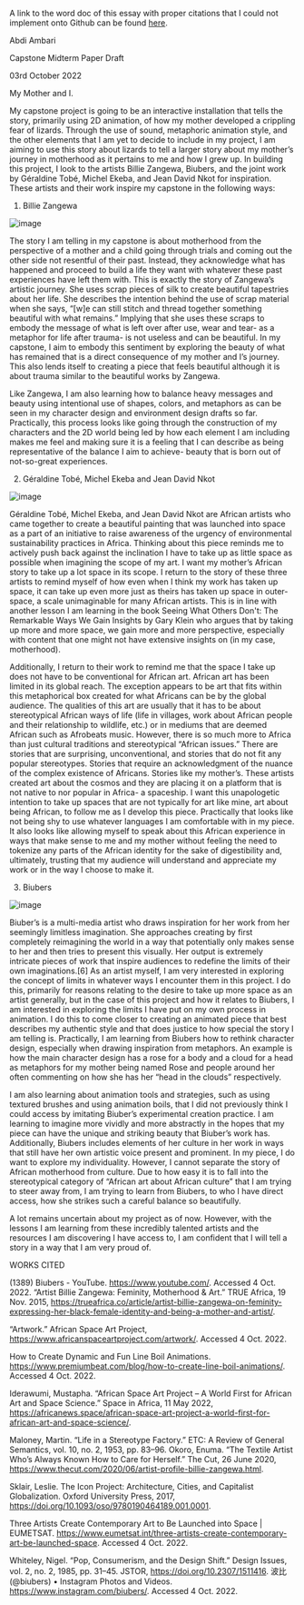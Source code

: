 
A link to the word doc of this essay with proper citations that I could not implement onto Github can be found [here](https://docs.google.com/document/d/1mqpWKy73KfzMZTbfnBYMTPWEEjtqu5_4/edit?usp=sharing&ouid=102418891017659911395&rtpof=true&sd=true).


Abdi Ambari

Capstone Midterm Paper Draft

03rd October 2022



My Mother and I.

My capstone project is going to be an interactive installation that tells the story, primarily using 2D animation, of how my mother developed a crippling fear of lizards. Through the use of sound, metaphoric animation style, and the other elements that I am yet to decide to include in my project, I am aiming to use this story about lizards to tell a larger story about my mother’s journey in motherhood as it pertains to me and how I grew up. In building this project, I look to the artists Billie Zangewa, Biubers, and the joint work by Géraldine Tobé, Michel Ekeba, and Jean David Nkot for inspiration. These artists and their work inspire my capstone in the following ways:
 
1. 	Billie Zangewa


![image]()

The story I am telling in my capstone is about motherhood from the perspective of a mother and a child going through trials and coming out the other side not resentful of their past. Instead, they acknowledge what has happened and proceed to build a life they want with whatever these past experiences have left them with. This is exactly the story of Zangewa’s artistic journey. She uses scrap pieces of silk to create beautiful tapestries about her life. She describes the intention behind the use of scrap material when she says, “[w]e can still stitch and thread together something beautiful with what remains.” Implying that she uses these scraps to embody the message of what is left over after use, wear and tear- as a metaphor for life after trauma- is not useless and can be beautiful. In my capstone, I aim to embody this sentiment by exploring the beauty of what has remained that is a direct consequence of my mother and I’s journey. This also lends itself to creating a piece that feels beautiful although it is about trauma similar to the beautiful works by Zangewa.


Like Zangewa, I am also learning how to balance heavy messages and beauty using intentional use of shapes, colors, and metaphors as can be seen in my character design and environment design drafts so far. Practically, this process looks like going through the construction of my characters and the 2D world being led by how each element I am including makes me feel and making sure it is a feeling that I can describe as being representative of the balance I aim to achieve- beauty that is born out of not-so-great experiences.
           
2. 	Géraldine Tobé, Michel Ekeba and Jean David Nkot

![image]()

Géraldine Tobé, Michel Ekeba, and Jean David Nkot are African artists who came together to create a beautiful painting that was launched into space as a part of an initiative to raise awareness of the urgency of environmental sustainability practices in Africa. Thinking about this piece reminds me to actively push back against the inclination I have to take up as little space as possible when imagining the scope of my art. I want my mother’s African story to take up a lot space in its scope. I return to the story of these three artists to remind myself of how even when I think my work has taken up space, it can take up even more just as theirs has taken up space in outer-space, a scale unimaginable for many African artists. This is in line with another lesson I am learning in the book Seeing What Others Don't: The Remarkable Ways We Gain Insights by Gary Klein who argues that by taking up more and more space, we gain more and more perspective, especially with content that one might not have extensive insights on (in my case, motherhood). 


Additionally, I return to their work to remind me that the space I take up does not have to be conventional for African art. African art has been limited in its global reach. The exception appears to be art that fits within this metaphorical box created for what Africans can be by the global audience. The qualities of this art are usually that it has to be about stereotypical African ways of life (life in villages, work about African people and their relationship to wildlife, etc.) or in mediums that are deemed African such as Afrobeats music. However, there is so much more to Africa than just cultural traditions and stereotypical “African issues.” There are stories that are surprising, unconventional, and stories that do not fit any popular stereotypes. Stories that require an acknowledgment of the nuance of the complex existence of Africans. Stories like my mother’s. These artists created art about the cosmos and they are placing it on a platform that is not native to nor popular in Africa- a spaceship. I want this unapologetic intention to take up spaces that are not typically for art like mine, art about being African, to follow me as I develop this piece. Practically that looks like not being shy to use whatever languages I am comfortable with in my piece. It also looks like allowing myself to speak about this African experience in ways that make sense to me and my mother without feeling the need to tokenize any parts of the African identity for the sake of digestibility and, ultimately, trusting that my audience will understand and appreciate my work or in the way I choose to make it.
 
3. 	Biubers

![image]()

Biuber’s is a multi-media artist who draws inspiration for her work from her seemingly limitless imagination. She approaches creating by first completely reimagining the world in a way that potentially only makes sense to her and then tries to present this visually. Her output is extremely intricate pieces of work that inspire audiences to redefine the limits of their own imaginations.[6] As an artist myself, I am very interested in exploring the concept of limits in whatever ways I encounter them in this project. I do this, primarily for reasons relating to the desire to take up more space as an artist generally, but in the case of this project and how it relates to Biubers, I am interested in exploring the limits I have put on my own process in animation. I do this to come closer to creating an animated piece that best describes my authentic style and that does justice to how special the story I am telling is. Practically, I am learning from Biubers how to rethink character design, especially when drawing inspiration from metaphors. An example is how the main character design has a rose for a body and a cloud for a head as metaphors for my mother being named Rose and people around her often commenting on how she has her “head in the clouds” respectively.

I am also learning about animation tools and strategies, such as using textured brushes and using animation boils, that I did not previously think I could access by imitating Biuber’s experimental creation practice. I am learning to imagine more vividly and more abstractly in the hopes that my piece can have the unique and striking beauty that Biuber’s work has. Additionally, Biubers includes elements of her culture in her work in ways that still have her own artistic voice present and prominent. In my piece, I do want to explore my individuality. However, I cannot separate the story of African motherhood from culture. Due to how easy it is to fall into the stereotypical category of “African art about African culture” that I am trying to steer away from, I am trying to learn from Biubers, to who I have direct access, how she strikes such a careful balance so beautifully.  
 
A lot remains uncertain about my project as of now. However, with the lessons I am learning from these incredibly talented artists and the resources I am discovering I have access to, I am confident that I will tell a story in a way that I am very proud of.
 
WORKS CITED


(1389) Biubers - YouTube. https://www.youtube.com/. Accessed 4 Oct. 2022.
“Artist Billie Zangewa: Feminity, Motherhood & Art.” TRUE Africa, 19 Nov. 2015, https://trueafrica.co/article/artist-billie-zangewa-on-feminity-expressing-her-black-female-identity-and-being-a-mother-and-artist/.


“Artwork.” African Space Art Project, https://www.africanspaceartproject.com/artwork/. Accessed 4 Oct. 2022.


How to Create Dynamic and Fun Line Boil Animations. https://www.premiumbeat.com/blog/how-to-create-line-boil-animations/. Accessed 4 Oct. 2022.


Iderawumi, Mustapha. “African Space Art Project – A World First for African Art and Space Science.” Space in Africa, 11 May 2022, https://africanews.space/african-space-art-project-a-world-first-for-african-art-and-space-science/.


Maloney, Martin. “Life in a Stereotype Factory.” ETC: A Review of General Semantics, vol. 10, no. 2, 1953, pp. 83–96.
Okoro, Enuma. “The Textile Artist Who’s Always Known How to Care for Herself.” The Cut, 26 June 2020, https://www.thecut.com/2020/06/artist-profile-billie-zangewa.html.


Sklair, Leslie. The Icon Project: Architecture, Cities, and Capitalist Globalization. Oxford University Press, 2017, https://doi.org/10.1093/oso/9780190464189.001.0001.


Three Artists Create Contemporary Art to Be Launched into Space | EUMETSAT. https://www.eumetsat.int/three-artists-create-contemporary-art-be-launched-space. Accessed 4 Oct. 2022.


Whiteley, Nigel. “Pop, Consumerism, and the Design Shift.” Design Issues, vol. 2, no. 2, 1985, pp. 31–45. JSTOR, https://doi.org/10.2307/1511416.
波比 (@biubers) • Instagram Photos and Videos. https://www.instagram.com/biubers/. Accessed 4 Oct. 2022.



